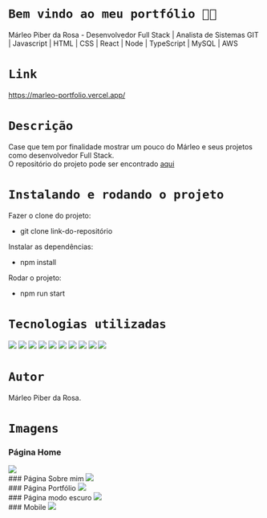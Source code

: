 # `Bem vindo ao meu portfólio 👩‍💻`
Márleo Piber da Rosa - Desenvolvedor Full Stack | Analista de Sistemas 
GIT | Javascript | HTML | CSS | React | Node | TypeScript | MySQL | AWS

# `Link`
https://marleo-portfolio.vercel.app/


# `Descrição`
Case que tem por finalidade mostrar um pouco do Márleo e seus projetos como desenvolvedor Full Stack.
</br>
O repositório do projeto pode ser encontrado [aqui](https://github.com/marleopr/portfolio)


# `Instalando e rodando o projeto`
Fazer o clone do projeto:
- git clone link-do-repositório

Instalar as dependências:
- npm install

Rodar o projeto:
- npm run start

# `Tecnologias utilizadas`
<div>
<img src="https://img.shields.io/badge/Visual_Studio_Code-0078D4?style=for-the-badge&logo=visual%20studio%20code&logoColor=white">
<img src="https://img.shields.io/badge/JavaScript-F7DF1E?style=for-the-badge&logo=javascript&logoColor=black">
<img src="https://img.shields.io/badge/HTML5-E34F26?style=for-the-badge&logo=html5&logoColor=white">
<img src="https://img.shields.io/badge/Material--UI-0081CB?style=for-the-badge&logo=material-ui&logoColor=white
">
<img src="https://img.shields.io/badge/React-20232A?style=for-the-badge&logo=react&logoColor=61DAFB">
<img src="https://img.shields.io/badge/GIT-E44C30?style=for-the-badge&logo=git&logoColor=white">
<img src="https://img.shields.io/badge/GitHub-100000?style=for-the-badge&logo=github&logoColor=white">
<img src="https://img.shields.io/badge/Markdown-000000?style=for-the-badge&logo=markdown&logoColor=white">
<img src="https://img.shields.io/badge/React_Router-CA4245?style=for-the-badge&logo=react-router&logoColor=white">
<img src="https://img.shields.io/badge/Adobe%20Photoshop-31A8FF?style=for-the-badge&logo=Adobe%20Photoshop&logoColor=black">
</div>

# `Autor`
Márleo Piber da Rosa.

# `Imagens`
### Página Home
<img src="src\img\home.png"/>
</br>
### Página Sobre mim
<img src="src\img\sobremim.png"/>
</br>
### Página Portfólio
<img src="src\img\portfolio.png"/>
</br>
### Página modo escuro 
<img src="src\img\homeBlack.png"/>
</br>
### Mobile 
<img src="src\img\mobile.png"/>
